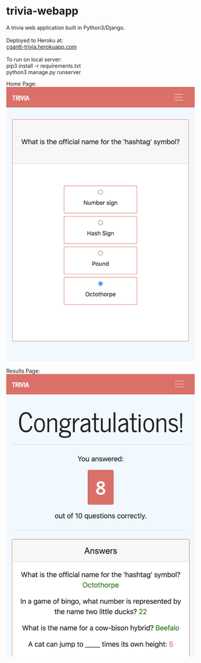 # trivia-webapp
A trivia web application built in Python3/Django.</br>
</br>
Deployed to Heroku at:</br>
[cgantt-trivia.herokuapp.com](https://cgantt-trivia.herokuapp.com/)</br>
</br>
To run on local server:</br>
pip3 install -r requirements.txt</br>
python3 manage.py runserver</br>

Home Page:</br>
![](/trivia/static/question_page.png)

Results Page:</br>
![](/trivia/static/results_page.png)

